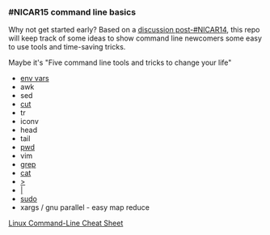 ### #NICAR15 command line basics

Why not get started early? Based on a [discussion post-#NICAR14](https://twitter.com/mikejcorey/status/440159788979077121), this repo will keep track of some ideas to show command line newcomers some easy to use tools and time-saving tricks.

Maybe it's "Five command line tools and tricks to change your life"

* [env vars](http://cli.learncodethehardway.org/book/ex21.html)
* awk
* sed
* [cut](http://www.thegeekstuff.com/2013/06/cut-command-examples/)
* tr
* iconv
* head
* tail
* [pwd](http://cli.learncodethehardway.org/book/ex2.html)
* vim
* [grep](http://cli.learncodethehardway.org/book/ex18.html)
* [cat](http://cli.learncodethehardway.org/book/ex13.html)
* [\>](http://cli.learncodethehardway.org/book/ex15.html)
* [|](http://cli.learncodethehardway.org/book/ex15.html)
* [sudo](https://xkcd.com/149/)
* xargs / gnu parallel - easy map reduce


[Linux Command-Line Cheat Sheet](http://www.computerworld.com/s/article/print/9030259/Linux_Command_Line_Cheat_Sheet)
